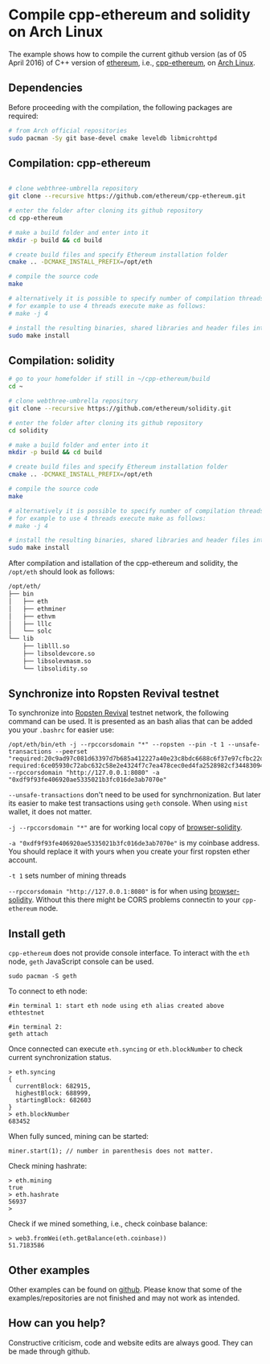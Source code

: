 # Compile cpp-ethereum and solidity on Arch Linux

The example shows how to compile the current github version (as of 05 April 2016) of C++ version of [ethereum](http://ethereum.org/), i.e., [cpp-ethereum](https://github.com/ethereum/cpp-ethereum), on [Arch Linux](https://www.archlinux.org/).

## Dependencies
Before proceeding with the compilation, the following packages are required:

```bash
# from Arch official repositories
sudo pacman -Sy git base-devel cmake leveldb libmicrohttpd
```

## Compilation: cpp-ethereum

```bash

# clone webthree-umbrella repository 
git clone --recursive https://github.com/ethereum/cpp-ethereum.git

# enter the folder after cloning its github repository
cd cpp-ethereum

# make a build folder and enter into it
mkdir -p build && cd build

# create build files and specify Ethereum installation folder
cmake .. -DCMAKE_INSTALL_PREFIX=/opt/eth

# compile the source code
make

# alternatively it is possible to specify number of compilation threads
# for example to use 4 threads execute make as follows:
# make -j 4

# install the resulting binaries, shared libraries and header files into /opt
sudo make install
```

## Compilation: solidity

```bash
# go to your homefolder if still in ~/cpp-ethereum/build
cd ~

# clone webthree-umbrella repository 
git clone --recursive https://github.com/ethereum/solidity.git

# enter the folder after cloning its github repository
cd solidity

# make a build folder and enter into it
mkdir -p build && cd build

# create build files and specify Ethereum installation folder
cmake .. -DCMAKE_INSTALL_PREFIX=/opt/eth

# compile the source code
make

# alternatively it is possible to specify number of compilation threads
# for example to use 4 threads execute make as follows:
# make -j 4

# install the resulting binaries, shared libraries and header files into /opt
sudo make install
```

After compilation and istallation of the cpp-ethereum and solidity, the `/opt/eth` should look as follows:

```bash
/opt/eth/
├── bin
│   ├── eth
│   ├── ethminer
│   ├── ethvm
│   ├── lllc
│   └── solc
└── lib
    ├── liblll.so
    ├── libsoldevcore.so
    ├── libsolevmasm.so
    └── libsolidity.so
```

## Synchronize into Ropsten Revival testnet

To synchronize into [Ropsten Revival](https://github.com/ethereum/ropsten/blob/master/revival.md) testnet
network, the following command can be used. It is presented as an bash alias that can be 
added you your `.bashrc` for easier use:

```
/opt/eth/bin/eth -j --rpccorsdomain "*" --ropsten --pin -t 1 --unsafe-transactions --peerset "required:20c9ad97c081d63397d7b685a412227a40e23c8bdc6688c6f37e97cfbc22d2b4d1db1510d8f61e6a8866ad7f0e17c02b14182d37ea7c3c8b9c2683aeb6b733a1@52.169.14.227:30303 required:6ce05930c72abc632c58e2e4324f7c7ea478cec0ed4fa2528982cf34483094e9cbc9216e7aa349691242576d552a2a56aaeae426c5303ded677ce455ba1acd9d@13.84.180.240:30303" --rpccorsdomain "http://127.0.0.1:8080" -a "0xdf9f93fe406920ae5335021b3fc016de3ab7070e" 
```

`--unsafe-transactions` don't need to be used for synchrnonization. But later its easier to make test transactions using `geth` console. When using `mist` wallet, it does not matter.

`-j --rpccorsdomain "*"` are for working local copy of [browser-solidity](https://github.com/ethereum/browser-solidity).

`-a "0xdf9f93fe406920ae5335021b3fc016de3ab7070e"` is my coinbase address. You should replace it with yours when you create your first ropsten ether account.

`-t 1` sets number of mining threads 

`--rpccorsdomain "http://127.0.0.1:8080"` is for when using  [browser-solidity](https://github.com/ethereum/browser-solidity). Without this there might be CORS problems connectin to your `cpp-ethereum` node.

## Install geth

`cpp-ethereum` does not provide console interface. To interact with the `eth` node, `geth` JavaScript console can be used.

```
sudo pacman -S geth
```

To connect to eth node:

```
#in terminal 1: start eth node using eth alias created above
ethtestnet

#in terminal 2: 
geth attach
```

Once connected can execute `eth.syncing` or `eth.blockNumber` to check current synchronization status.

```
> eth.syncing
{
  currentBlock: 682915,
  highestBlock: 688999,
  startingBlock: 682603
}
> eth.blockNumber
683452
```

When fully sunced, mining can be started:

```
miner.start(1); // number in parenthesis does not matter.
```

Check mining hashrate:

```
> eth.mining
true
> eth.hashrate
56937
> 
```

Check if we mined something, i.e., check coinbase balance:

```
> web3.fromWei(eth.getBalance(eth.coinbase))
51.7183586
```

## Other examples
Other examples can be found on [github](https://github.com/moneroexamples?tab=repositories).
Please know that some of the examples/repositories are not
finished and may not work as intended.

## How can you help?

Constructive criticism, code and website edits are always good. They can be made through github.
